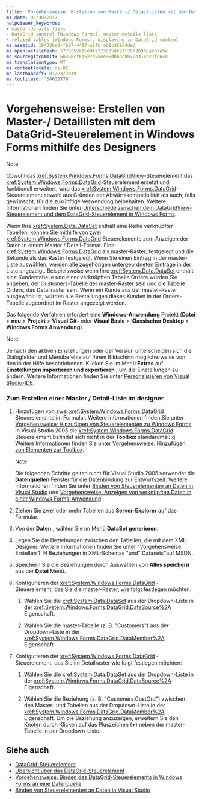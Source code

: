 ```yaml
---
title: 'Vorgehensweise: Erstellen von Master-/ Detaillisten mit dem DataGrid-Steuerelement in Windows Forms mithilfe des Designers'
ms.date: 03/30/2017
helpviewer_keywords:
- master-details lists
- DataGrid control [Windows Forms], master-details lists
- related tables [Windows Forms], displaying in DataGrid control
ms.assetid: 19438ba2-f687-4417-a2fb-ab1cd69d4ded
ms.openlocfilehash: 5773c52a1cedfe373d25d42ff78720368ecb7a5e
ms.sourcegitcommit: 6b308cf6d627d78ee36dbbae8972a310ac7fd6c8
ms.translationtype: MT
ms.contentlocale: de-DE
ms.lasthandoff: 01/23/2019
ms.locfileid: "54632776"
---
```

# <a name="how-to-create-master-details-lists-with-the-windows-forms-datagrid-control-using-the-designer"></a>Vorgehensweise: Erstellen von Master-/ Detaillisten mit dem DataGrid-Steuerelement in Windows Forms mithilfe des Designers

> [!NOTE]
>  Obwohl das <xref:System.Windows.Forms.DataGridView>-Steuerelement das <xref:System.Windows.Forms.DataGrid>-Steuerelement ersetzt und funktionell erweitert, wird das <xref:System.Windows.Forms.DataGrid>-Steuerelement sowohl aus Gründen der Abwärtskompatibilität als auch, falls gewünscht, für die zukünftige Verwendung beibehalten. Weitere Informationen finden Sie unter [Unterschiede zwischen dem DataGridView-Steuerelement und dem DataGrid-Steuerelement in Windows Forms](../../../../docs/framework/winforms/controls/differences-between-the-windows-forms-datagridview-and-datagrid-controls.md).  
  
 Wenn Ihre <xref:System.Data.DataSet> enthält eine Reihe verknüpfter Tabellen, können Sie mithilfe von zwei <xref:System.Windows.Forms.DataGrid> Steuerelemente zum Anzeigen der Daten in einem Master / Detail-Format. Eine <xref:System.Windows.Forms.DataGrid> als master-Raster, festgelegt und die Sekunde als das Raster festgelegt. Wenn Sie einen Eintrag in der master-Liste auswählen, werden alle zugehörigen untergeordneten Einträge in der Liste angezeigt. Beispielsweise wenn Ihre <xref:System.Data.DataSet> enthält eine Kundentabelle und einer verknüpften Tabelle Orders würden Sie angeben, der Customers-Tabelle der master-Raster sein und die Tabelle Orders, das Detailraster sein. Wenn ein Kunde aus der master-Raster ausgewählt ist, würden alle Bestellungen dieses Kunden in der Orders-Tabelle zugeordnet im Raster angezeigt werden.  
  
 Das folgende Verfahren erfordert eine **Windows-Anwendung** Projekt (**Datei** > **neu** > **Projekt**  >  **Visual C#-** oder **Visual Basic** > **Klassischer Desktop** > **Windows Forms Anwendung**).  
  
> [!NOTE]
>  Je nach den aktiven Einstellungen oder der Version unterscheiden sich die Dialogfelder und Menübefehle auf Ihrem Bildschirm möglicherweise von den in der Hilfe beschriebenen. Klicken Sie im Menü **Extras** auf **Einstellungen importieren und exportieren** , um die Einstellungen zu ändern. Weitere Informationen finden Sie unter [Personalisieren von Visual Studio-IDE](/visualstudio/ide/personalizing-the-visual-studio-ide).  
  
### <a name="to-create-a-master-details-list-in-the-designer"></a>Zum Erstellen einer Master / Detail-Liste im designer  
  
1.  Hinzufügen von zwei <xref:System.Windows.Forms.DataGrid> Steuerelemente im Formular. Weitere Informationen finden Sie unter [Vorgehensweise: Hinzufügen von Steuerelementen zu Windows Forms](../../../../docs/framework/winforms/controls/how-to-add-controls-to-windows-forms.md). In Visual Studio 2005 die <xref:System.Windows.Forms.DataGrid> Steuerelement befindet sich nicht in der **Toolbox** standardmäßig. Weitere Informationen finden Sie unter [Vorgehensweise: Hinzufügen von Elementen zur Toolbox](https://msdn.microsoft.com/library/458e119e-17fe-450b-b889-e31c128bd7e0).  
  
    > [!NOTE]
    >  Die folgenden Schritte gelten nicht für Visual Studio 2005 verwendet die **Datenquellen** Fenster für die Datenbindung zur Entwurfszeit. Weitere Informationen finden Sie unter [Binden von Steuerelementen an Daten in Visual Studio](/visualstudio/data-tools/bind-controls-to-data-in-visual-studio) und [Vorgehensweise: Anzeigen von verknüpften Daten in einer Windows Forms-Anwendung](https://msdn.microsoft.com/library/60b1f1ec-6257-42ab-83f0-06d54ed364fd).  
  
2.  Ziehen Sie zwei oder mehr Tabellen aus **Server-Explorer** auf das Formular.  
  
3.  Von der **Daten** , wählen Sie im Menü **DataSet generieren**.  
  
4.  Legen Sie die Beziehungen zwischen den Tabellen, die mit dem XML-Designer. Weitere Informationen finden Sie unter "Vorgehensweise: Erstellen 1: N Beziehungen in XML-Schemas "und" Datasets"auf MSDN.  
  
5.  Speichern Sie die Beziehungen durch Auswählen von **Alles speichern** aus der **Datei** Menü.  
  
6.  Konfigurieren der <xref:System.Windows.Forms.DataGrid> -Steuerelement, das Sie die master-Raster, wie folgt festlegen möchten:  
  
    1.  Wählen Sie die <xref:System.Data.DataSet> aus der Dropdown-Liste in der <xref:System.Windows.Forms.DataGrid.DataSource%2A> Eigenschaft.  
  
    2.  Wählen Sie die master-Tabelle (z. B. "Customers") aus der Dropdown-Liste in der <xref:System.Windows.Forms.DataGrid.DataMember%2A> Eigenschaft.  
  
7.  Konfigurieren der <xref:System.Windows.Forms.DataGrid> -Steuerelement, das Sie im Detailraster wie folgt festlegen möchten:  
  
    1.  Wählen Sie die <xref:System.Data.DataSet> aus der Dropdown-Liste in der <xref:System.Windows.Forms.DataGrid.DataSource%2A> Eigenschaft.  
  
    2.  Wählen Sie die Beziehung (z. B. "Customers.CustOrd") zwischen den Master- und Tabellen aus der Dropdown-Liste in der <xref:System.Windows.Forms.DataGrid.DataMember%2A> Eigenschaft. Um die Beziehung anzuzeigen, erweitern Sie den Knoten durch Klicken auf das Pluszeichen (**+**) neben der master-Tabelle in der Dropdown-Liste.  
  
## <a name="see-also"></a>Siehe auch
- [DataGrid-Steuerelement](../../../../docs/framework/winforms/controls/datagrid-control-windows-forms.md)
- [Übersicht über das DataGrid-Steuerelement](../../../../docs/framework/winforms/controls/datagrid-control-overview-windows-forms.md)
- [Vorgehensweise: Binden des DataGrid-Steuerelements in Windows Forms an eine Datenquelle](../../../../docs/framework/winforms/controls/how-to-bind-the-windows-forms-datagrid-control-to-a-data-source.md)
- [Binden von Steuerelementen an Daten in Visual Studio](/visualstudio/data-tools/bind-controls-to-data-in-visual-studio)

